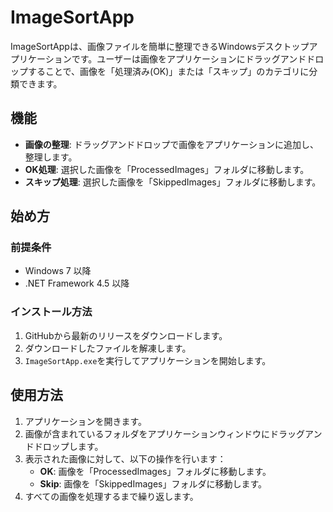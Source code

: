# ImageSortApp

ImageSortAppは、画像ファイルを簡単に整理できるWindowsデスクトップアプリケーションです。ユーザーは画像をアプリケーションにドラッグアンドドロップすることで、画像を「処理済み(OK)」または「スキップ」のカテゴリに分類できます。

## 機能

- **画像の整理**: ドラッグアンドドロップで画像をアプリケーションに追加し、整理します。
- **OK処理**: 選択した画像を「ProcessedImages」フォルダに移動します。
- **スキップ処理**: 選択した画像を「SkippedImages」フォルダに移動します。

## 始め方

### 前提条件

- Windows 7 以降
- .NET Framework 4.5 以降

### インストール方法

1. GitHubから最新のリリースをダウンロードします。
2. ダウンロードしたファイルを解凍します。
3. `ImageSortApp.exe`を実行してアプリケーションを開始します。

## 使用方法

1. アプリケーションを開きます。
2. 画像が含まれているフォルダをアプリケーションウィンドウにドラッグアンドドロップします。
3. 表示された画像に対して、以下の操作を行います：
   - **OK**: 画像を「ProcessedImages」フォルダに移動します。
   - **Skip**: 画像を「SkippedImages」フォルダに移動します。
4. すべての画像を処理するまで繰り返します。
